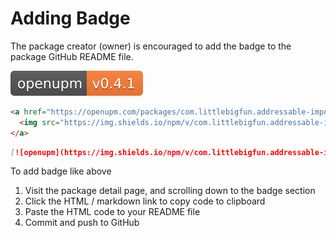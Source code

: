 ---
---
# Adding Badge

The package creator (owner) is encouraged to add the badge to the package GitHub README file.

![badge-example](./images/badge-example.svg)

```html
<a href="https://openupm.com/packages/com.littlebigfun.addressable-importer/">
  <img src="https://img.shields.io/npm/v/com.littlebigfun.addressable-importer?label=openupm&amp;registry_uri=https://package.openupm.com" />
</a>
```

```markdown
[![openupm](https://img.shields.io/npm/v/com.littlebigfun.addressable-importer?label=openupm&registry_uri=https://package.openupm.com)](https://openupm.com/packages/com.littlebigfun.addressable-importer/)
```

To add badge like above
1. Visit the package detail page, and scrolling down to the badge section
2. Click the HTML / markdown link to copy code to clipboard
3. Paste the HTML code to your README file
4. Commit and push to GitHub
